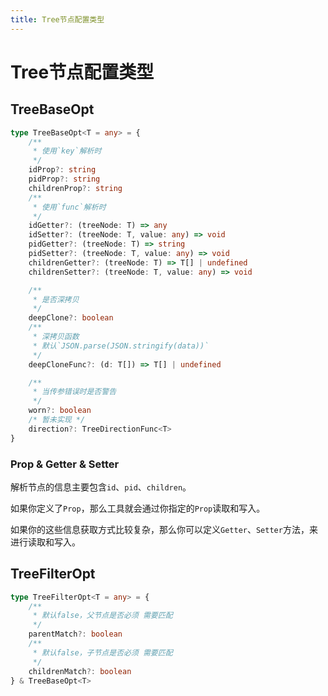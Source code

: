 ```yaml
---
title: Tree节点配置类型
---
```


# Tree节点配置类型

## TreeBaseOpt

```typescript
type TreeBaseOpt<T = any> = {
    /**
     * 使用`key`解析时
     */
    idProp?: string
    pidProp?: string
    childrenProp?: string
    /**
     * 使用`func`解析时
     */
    idGetter?: (treeNode: T) => any
    idSetter?: (treeNode: T, value: any) => void
    pidGetter?: (treeNode: T) => string
    pidSetter?: (treeNode: T, value: any) => void
    childrenGetter?: (treeNode: T) => T[] | undefined
    childrenSetter?: (treeNode: T, value: any) => void

    /**
     * 是否深拷贝
     */
    deepClone?: boolean
    /**
     * 深拷贝函数
     * 默认`JSON.parse(JSON.stringify(data))`
     */
    deepCloneFunc?: (d: T[]) => T[] | undefined

    /**
     * 当传参错误时是否警告
     */
    worn?: boolean
    /* 暂未实现 */
    direction?: TreeDirectionFunc<T>
}
```

### Prop & Getter & Setter

解析节点的信息主要包含`id`、`pid`、`children`。

如果你定义了`Prop`，那么工具就会通过你指定的`Prop`读取和写入。

如果你的这些信息获取方式比较复杂，那么你可以定义`Getter`、`Setter`方法，来进行读取和写入。

## TreeFilterOpt

```typescript
type TreeFilterOpt<T = any> = {
    /**
     * 默认false，父节点是否必须 需要匹配
     */
    parentMatch?: boolean
    /**
     * 默认false，子节点是否必须 需要匹配
     */
    childrenMatch?: boolean
} & TreeBaseOpt<T>
```
